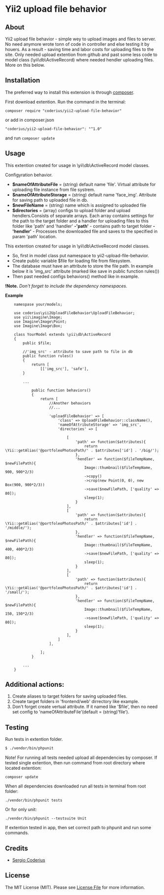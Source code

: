 # Yii2 upload file behavior #

## About
Yii2 upload file behavior - simple wey to upload images and files to server. 
No need anymore wrote tonn of code in controller and else testing it by houers. As a result - saving time and labor costs for uploading files to the site.
Only needed upload extention from github and past some less code to model class (\yii\db\ActiveRecord) where needed hendler uploading files.
More on this below.

## Installation

The preferred way to install this extension is through [composer](http://getcomposer.org/download/).

First download extention. Run the command in the terminal:
```
composer require "coderius/yii2-upload-file-behavior"
```

or add in composer.json
```
"coderius/yii2-upload-file-behavior": "^1.0"
```
and run `composer update`

## Usage
This extention created for usage in \yii\db\ActiveRecord model classes.

Configyration behavior.

* __$nameOfAttributeFile__ = (string) default name 'file'. Virtual attribute for uploading file instance from file systrem.
* __$nameOfAttributeStorage__ = (string) default name 'face_img'. Attribute for saving path to uploaded file in db.
* __$newFileName__ = (string) name which is assigned to uploaded file
* __$directories__ = (array) configs to upload folder and upload hendlers.Сonsists of separate arrays.
    Each array contains settings for the path to the target folder and a handler for uploading files to this folder like 'path' and 'handler'
        __-'path'__ - contains path to target folder
        __-'hendler'__ - Processes the downloaded file and saves to the specified in param 'path' location.

This extention created for usage in \yii\db\ActiveRecord model classes.

- So, first in model class put namespace to yii2-upload-file-behavior. 
- Create public variable $file for loading file from filesystem.
- The database must have an attribute to store the file path. In example below it is 'img_src' attribute (marked like save in public function rules())
- Then past needed configs behaviors() method like in example.

__!Note.__ _Don't forget to include the dependency namespaces._

**Example**

```
    namespase your/models;

    use coderius\yii2UploadFileBehavior\UploadFileBehavior;
    use yii\imagine\Image;
    use Imagine\Image\Point;
    use Imagine\Image\Box;

    class YourModel extends \yii\db\ActiveRecord
    {
        public $file;

        //'img_src' - attribute to save path to file in db
        public function rules()
        {
            return [
                [['img_src'], 'safe'],
        }

        ...

            public function behaviors()
            {
                return [
                    //Another behaviors
                    //...

                    'uploadFileBehavior' => [
                        'class' => UploadFileBehavior::className(),
                        'nameOfAttributeStorage' => 'img_src',
                        'directories' => [
                            
                            [
                                'path' => function($attributes){
                                    return \Yii::getAlias('@portfoleoPhotosPath/' . $attributes['id'] . '/big/');
                                },
                                'hendler' => function($fileTempName, $newFilePath){
                                    Image::thumbnail($fileTempName, 900, 900*2/3)
                                    ->copy()
                                    ->crop(new Point(0, 0), new Box(900, 900*2/3))
                                    ->save($newFilePath, ['quality' => 80]);
                                    sleep(1);
                                }
                            ],
                            [
                                'path' => function($attributes){
                                    return \Yii::getAlias('@portfoleoPhotosPath/' . $attributes['id'] . '/middle/');
                                },
                                'hendler' => function($fileTempName, $newFilePath){
                                    Image::thumbnail($fileTempName, 400, 400*2/3)
                                    ->save($newFilePath, ['quality' => 80]);
                                    sleep(1);
                                }
                            ],
                            [
                                'path' => function($attributes){
                                    return \Yii::getAlias('@portfoleoPhotosPath/' . $attributes['id'] . '/small/');
                                },
                                'hendler' => function($fileTempName, $newFilePath){
                                    Image::thumbnail($fileTempName, 150, 150*2/3)
                                    ->save($newFilePath, ['quality' => 80]);
                                    sleep(1);
                                }
                            ],
                        ]
                    ],

                ];
            }

        ...
    }    

```


Additional actions:
-------------------------------------
1. Create aliases to target folders for saving uploaded files.
2. Create target folders in 'frontend/web' dirrectory like example.
3. Don't forget create vertual attribute. If it named like '$file', then no need set config to 'nameOfAttributeFile'(default = (string)'file').

## Testing

Run tests in extention folder.

```bash
$ ./vendor/bin/phpunit
```

Note! 
For running all tests needed upload all dependencies by composer. If tested single extention, then run command from root directory where located extention:
```
composer update
```

When all dependencies downloaded run all tests in terminal from root folder:
```
./vendor/bin/phpunit tests
```
Or for only unit:
```
./vendor/bin/phpunit --testsuite Unit
```

If extention tested in app, then set correct path to phpunit and run some commands.

## Credits

- [Sergio Coderius](https://github.com/coderius)

## License

The MIT License (MIT). Please see [License File](LICENSE.md) for more information.